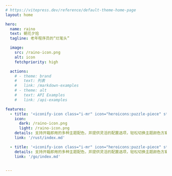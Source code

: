 ```yaml
---
# https://vitepress.dev/reference/default-theme-home-page
layout: home

hero:
  name: raino
  text: 朝花夕拾
  tagline: 老年程序员的“烂笔头”

  image:
    src: /raino-icon.png
    alt: icon
    fetchpriority: high

  actions:
    # - theme: brand
    #   text: 列表
    #   link: /markdown-examples
    # - theme: alt
    #   text: API Examples
    #   link: /api-examples

features:
  - title: '<iconify-icon class="i-mr" icon="heroicons:puzzle-piece" style="color:#ff9800"></iconify-icon>rust语言'
    icon:
      dark: /raino-icon.png
      light: /raino-icon.png
    details: 支持开箱即用的多种主题配色，并提供灵活的配置选项，轻松切换主题颜色方案，满足品牌或个人偏好的视觉需求。
    link: '/rust/index.md'

  - title: '<iconify-icon class="i-mr" icon="heroicons:puzzle-piece" style="color:#ff9800"></iconify-icon>go语言'
    details: 支持开箱即用的多种主题配色，并提供灵活的配置选项，轻松切换主题颜色方案，满足品牌或个人偏好的视觉需求。
    link: '/go/index.md'


---
```


<Home/>
